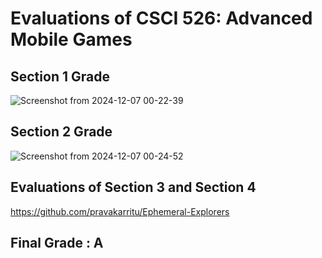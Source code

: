 # Evaluations of CSCI 526: Advanced Mobile Games


## Section 1 Grade
![Screenshot from 2024-12-07 00-22-39](https://github.com/user-attachments/assets/37fea9bf-4589-4ac8-a408-74e09d52c66a)



## Section 2 Grade
![Screenshot from 2024-12-07 00-24-52](https://github.com/user-attachments/assets/c319efce-8601-421b-afdc-202262134230)



## Evaluations of Section 3 and Section 4
https://github.com/pravakarritu/Ephemeral-Explorers

## Final Grade : A
